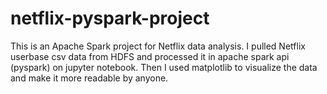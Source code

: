 # netflix-pyspark-project
This is an Apache Spark project for Netflix data analysis.
I pulled Netflix userbase csv data from HDFS and processed it in apache spark api (pyspark) on jupyter notebook.
Then I used matplotlib to visualize the data and make it more readable by anyone.

